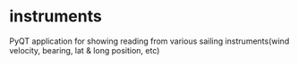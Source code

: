instruments
===========

PyQT application for showing reading from various sailing instruments(wind velocity, bearing, lat &amp; long position, etc)
